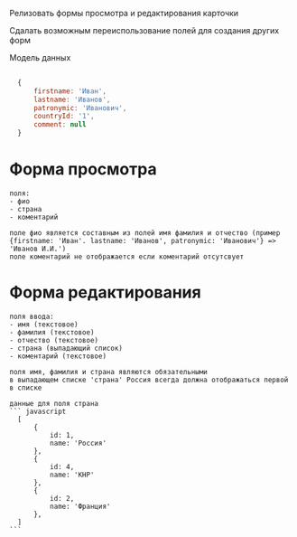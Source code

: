 Релизовать формы просмотра и редактирования карточки

Сдалать возможным переиспользование полей для создания других форм

Модель данных

``` javascript
  
  {
      firstname: 'Иван',
      lastname: 'Иванов',
      patronymic: 'Иванович',
      countryId: '1',
      comment: null
  }

```

# Форма просмотра
    поля:
    - фио
    - страна
    - коментарий
    
    поле фио является составным из полей имя фамилия и отчество (пример {firstname: 'Иван'. lastname: 'Иванов', patronymic: 'Иванович'} => 'Иванов И.И.')
    поле коментарий не отображается если коментарий отсутсвует

# Форма редактирования

    поля ввода:
    - имя (текстовое)
    - фамилия (текстовое)
    - отчество (текстовое)
    - страна (выпадающий список)
    - коментарий (текстовое)
    
    поля имя, фамилия и страна являются обязательными
    в выпадающем списке 'страна' Россия всегда должна отображаться первой в списке
    
    данные для поля страна
    ``` javascript
      [
          {
              id: 1,
              name: 'Россия'
          },       
          {
              id: 4,
              name: 'КНР'
          },   
          {
              id: 2,
              name: 'Франция'
          },
      ]
    ```
